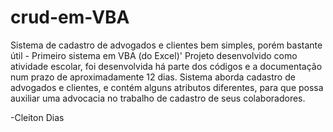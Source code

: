 # crud-em-VBA
Sistema de cadastro de advogados e clientes bem simples, porém bastante útil - Primeiro sistema em VBA (do Excel)'
Projeto desenvolvido como atividade escolar, foi desenvolvida há parte dos códigos e a documentação num prazo de aproximadamente 12 dias.
Sistema aborda cadastro de advogados e clientes, e contém alguns atributos diferentes, para que possa auxiliar uma advocacia no trabalho de cadastro de seus colaboradores.

-Cleiton Dias
